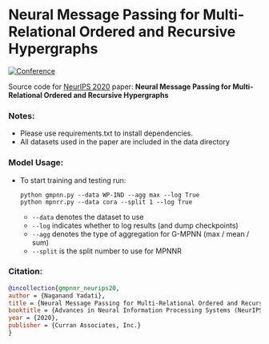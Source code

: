 # Neural Message Passing for Multi-Relational Ordered and Recursive Hypergraphs

[![Conference](http://img.shields.io/badge/NeurIPS-2020-4b44ce.svg)](https://nips.cc/) 

Source code for [NeurIPS 2020](https://www.cikm2020.org/) paper: **Neural Message Passing for Multi-Relational Ordered and Recursive Hypergraphs**


### Notes:
- Please use requirements.txt to install dependencies.
- All datasets used in the paper are included in the data directory

### Model Usage:

- To start training and testing run:

  ```shell
  python gmpnn.py --data WP-IND --agg max --log True
  python mpnrr.py --data cora --split 1 --log True

  ```

  - `--data` denotes the dataset to use
  - `--log` indicates whether to log results (and dump checkpoints)
  - `--agg` denotes the type of aggregation for G-MPNN (max / mean / sum)
  - `--split` is the split number to use for MPNNR

  

### Citation:

```bibtex
@incollection{gmpnnr_neurips20,
author = {Naganand Yadati},
title = {Neural Message Passing for Multi-Relational Ordered and Recursive Hypergraphs},
booktitle = {Advances in Neural Information Processing Systems (NeurIPS) 33},
year = {2020},
publisher = {Curran Associates, Inc.}
}
```
